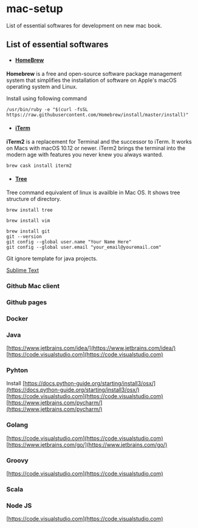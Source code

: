 # mac-setup

List of  essential softwares for development on new mac book.


## List of essential softwares

* #### [HomeBrew](https://brew.sh/)

**Homebrew** is a free and open-source software package management system that simplifies the installation of software on Apple's macOS operating system and Linux. 

Install using following command

```
/usr/bin/ruby -e "$(curl -fsSL https://raw.githubusercontent.com/Homebrew/install/master/install)"
```

* #### [iTerm](https://www.iterm2.com/)

**iTerm2**  is a replacement for Terminal and the successor to iTerm. It works on Macs with macOS 10.12 or newer. iTerm2 brings the terminal into the modern age with features you never knew you always wanted.

```
brew cask install iterm2
```

* #### [Tree](https://rschu.me/list-a-directory-with-tree-command-on-mac-os-x-3b2d4c4a4827)
Tree command equivalent of linux is availble in Mac OS. It shows tree structure of directory.
```
brew install tree
```

```
brew install vim
```

```
brew install git
git --version
git config --global user.name "Your Name Here"
git config --global user.email "your_email@youremail.com"
```
Git ignore template for java projects.

[Sublime Text](https://www.sublimetext.com/3)

### Github Mac client

### Github pages

### Docker


### Java

[https://www.jetbrains.com/idea/](https://www.jetbrains.com/idea/)
[https://code.visualstudio.com](https://code.visualstudio.com)


### Pyhton 
Install
[https://docs.python-guide.org/starting/install3/osx/](https://docs.python-guide.org/starting/install3/osx/)
[https://code.visualstudio.com](https://code.visualstudio.com)
[https://www.jetbrains.com/pycharm/](https://www.jetbrains.com/pycharm/)


### Golang
[https://code.visualstudio.com](https://code.visualstudio.com)
[https://www.jetbrains.com/go/](https://www.jetbrains.com/go/)


### Groovy
[https://code.visualstudio.com](https://code.visualstudio.com)

### Scala 

### Node JS
[https://code.visualstudio.com](https://code.visualstudio.com)




